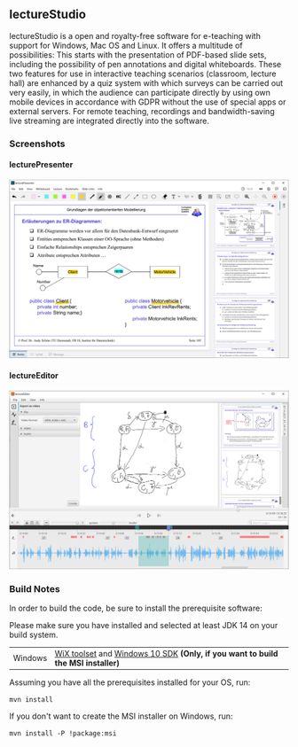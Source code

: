 ## lectureStudio

lectureStudio is a open and royalty-free software for e-teaching with support for Windows, Mac OS and Linux. It offers a multitude of possibilities: This starts with the presentation of PDF-based slide sets, including the possibility of pen annotations and digital whiteboards. These two features for use in interactive teaching scenarios (classroom, lecture hall) are enhanced by a quiz system with which surveys can be carried out very easily, in which the audience can participate directly by using own mobile devices in accordance with GDPR without the use of special apps or external servers. For remote teaching, recordings and bandwidth-saving live streaming are integrated directly into the software.

### Screenshots
#### lecturePresenter
![lecturePresenter Screenshot](doc/readme/lecturePresenter.png)

#### lectureEditor
![lectureEditor Screenshot](doc/readme/lectureEditor.png)

### Build Notes

In order to build the code, be sure to install the prerequisite software:

Please make sure you have installed and selected at least JDK 14 on your build system.

<table>
  <tr>
    <td>Windows</td>
    <td><a href="https://wixtoolset.org">WiX toolset</a> and <a href="https://developer.microsoft.com/windows/downloads/windows-10-sdk">Windows 10 SDK</a> <b>(Only, if you want to build the MSI installer)</b></td>
  </tr>
</table>

Assuming you have all the prerequisites installed for your OS, run:

```
mvn install
```

If you don't want to create the MSI installer on Windows, run:

```
mvn install -P !package:msi
```